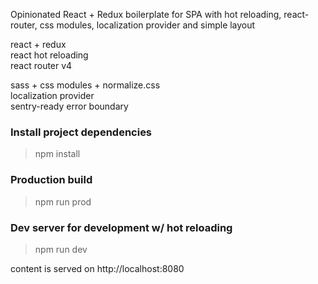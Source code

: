 Opinionated React + Redux boilerplate for SPA with hot reloading, react-router, css modules, localization provider and simple layout  

  
react + redux  
react hot reloading  
react router v4  
  
sass + css modules + normalize.css  
localization provider  
sentry-ready error boundary  
  
  
  
### Install project dependencies  
> npm install  
  
### Production build  
> npm run prod  
  
### Dev server for development w/ hot reloading  
> npm run dev  

content is served on http://localhost:8080
